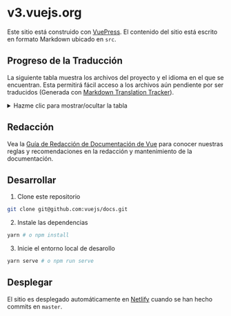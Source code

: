 # v3.vuejs.org

Este sitio está construido con [VuePress](https://vuepress.vuejs.org/). El contenido del sitio está escrito en formato Markdown ubicado en `src`.

## Progreso de la Traducción

La siguiente tabla muestra los archivos del proyecto y el idioma en el que se encuentran. Esta permitirá fácil acceso a los archivos aún pendiente por ser traducidos (Generada con [Markdown Translation Tracker](https://github.com/lagp0310/markdown-docs-translation-tracker)).

<details>
  <summary>Hazme clic para mostrar/ocultar la tabla</summary>

  | Filename | Language
  |---|---|
  |[src/README.md](src/README.md)|Spanish :white_check_mark:|
  |[src/api/application-api.md](src/api/application-api.md)|Spanish :white_check_mark:|
  |[src/api/application-config.md](src/api/application-config.md)|Spanish :white_check_mark:|
  |[src/api/built-in-components.md](src/api/built-in-components.md)|Spanish :white_check_mark:|
  |[src/api/directives.md](src/api/directives.md)|Spanish :white_check_mark:|
  |[src/api/global-api.md](src/api/global-api.md)|Spanish :white_check_mark:|
  |[src/api/index.md](src/api/index.md)|Spanish :white_check_mark:|
  |[src/api/instance-methods.md](src/api/instance-methods.md)|Spanish :white_check_mark:|
  |[src/api/instance-properties.md](src/api/instance-properties.md)|Spanish :white_check_mark:|
  |[src/api/options-api.md](src/api/options-api.md)|Spanish :white_check_mark:|
  |[src/api/options-assets.md](src/api/options-assets.md)|Spanish :white_check_mark:|
  |[src/api/options-composition.md](src/api/options-composition.md)|Spanish :white_check_mark:|
  |[src/api/options-data.md](src/api/options-data.md)|Spanish :white_check_mark:|
  |[src/api/options-dom.md](src/api/options-dom.md)|Spanish :white_check_mark:|
  |[src/api/options-lifecycle-hooks.md](src/api/options-lifecycle-hooks.md)|Spanish :white_check_mark:|
  |[src/api/options-misc.md](src/api/options-misc.md)|Spanish :white_check_mark:|
  |[src/api/reactivity-api.md](src/api/reactivity-api.md)|Spanish :white_check_mark:|
  |[src/api/sfc-spec.md](src/api/sfc-spec.md)|Spanish :white_check_mark:|
  |[src/api/sfc-style.md](src/api/sfc-style.md)|Spanish :white_check_mark:|
  |[src/api/sfc-tooling.md](src/api/sfc-tooling.md)|Spanish :white_check_mark:|
  |[src/api/special-attributes.md](src/api/special-attributes.md)|Spanish :white_check_mark:|
  |[src/examples/commits.md](src/examples/commits.md)|Spanish :white_check_mark:|
  |[src/examples/elastic-header.md](src/examples/elastic-header.md)|Spanish :white_check_mark:|
  |[src/examples/grid-component.md](src/examples/grid-component.md)|Spanish :white_check_mark:|
  |[src/examples/markdown.md](src/examples/markdown.md)|Spanish :white_check_mark:|
  |[src/examples/modal.md](src/examples/modal.md)|Spanish :white_check_mark:|
  |[src/examples/select2.md](src/examples/select2.md)|Spanish :white_check_mark:|
  |[src/examples/svg.md](src/examples/svg.md)|Spanish :white_check_mark:|
  |[src/examples/todomvc.md](src/examples/todomvc.md)|Spanish :white_check_mark:|
  |[src/examples/tree-view.md](src/examples/tree-view.md)|Spanish :white_check_mark:|
  |[src/guide/change-detection.md](src/guide/change-detection.md)|Spanish :white_check_mark:|
  |[src/guide/class-and-style.md](src/guide/class-and-style.md)|Spanish :white_check_mark:|
  |[src/guide/component-attrs.md](src/guide/component-attrs.md)|Spanish :white_check_mark:|
  |[src/guide/component-basics.md](src/guide/component-basics.md)|Spanish :white_check_mark:|
  |[src/guide/component-custom-events.md](src/guide/component-custom-events.md)|Spanish :white_check_mark:|
  |[src/guide/component-dynamic-async.md](src/guide/component-dynamic-async.md)|Spanish :white_check_mark:|
  |[src/guide/component-edge-cases.md](src/guide/component-edge-cases.md)|Spanish :white_check_mark:|
  |[src/guide/component-props.md](src/guide/component-props.md)|Spanish :white_check_mark:|
  |[src/guide/component-provide-inject.md](src/guide/component-provide-inject.md)|Spanish :white_check_mark:|
  |[src/guide/component-registration.md](src/guide/component-registration.md)|Spanish :white_check_mark:|
  |[src/guide/component-slots.md](src/guide/component-slots.md)|Spanish :white_check_mark:|
  |[src/guide/component-template-refs.md](src/guide/component-template-refs.md)|Spanish :white_check_mark:|
  |[src/guide/composition-api-introduction.md](src/guide/composition-api-introduction.md)|Spanish :white_check_mark:|
  |[src/guide/composition-api-lifecycle-hooks.md](src/guide/composition-api-lifecycle-hooks.md)|Spanish :white_check_mark:|
  |[src/guide/composition-api-provide-inject.md](src/guide/composition-api-provide-inject.md)|Spanish :white_check_mark:|
  |[src/guide/composition-api-setup.md](src/guide/composition-api-setup.md)|Spanish :white_check_mark:|
  |[src/guide/composition-api-template-refs.md](src/guide/composition-api-template-refs.md)|Spanish :white_check_mark:|
  |[src/guide/computed.md](src/guide/computed.md)|Spanish :white_check_mark:|
  |[src/guide/conditional.md](src/guide/conditional.md)|Spanish :white_check_mark:|
  |[src/guide/custom-directive.md](src/guide/custom-directive.md)|Spanish :white_check_mark:|
  |[src/guide/data-methods.md](src/guide/data-methods.md)|Spanish :white_check_mark:|
  |[src/guide/events.md](src/guide/events.md)|Spanish :white_check_mark:|
  |[src/guide/forms.md](src/guide/forms.md)|Spanish :white_check_mark:|
  |[src/guide/installation.md](src/guide/installation.md)|Spanish :white_check_mark:|
  |[src/guide/instance.md](src/guide/instance.md)|Spanish :white_check_mark:|
  |[src/guide/introduction.md](src/guide/introduction.md)|Spanish :white_check_mark:|
  |[src/guide/list.md](src/guide/list.md)|Spanish :white_check_mark:|
  |[src/guide/mixins.md](src/guide/mixins.md)|Spanish :white_check_mark:|
  |[src/guide/mobile.md](src/guide/mobile.md)|Spanish :white_check_mark:|
  |[src/guide/optimizations.md](src/guide/optimizations.md)|Spanish :white_check_mark:|
  |[src/guide/plugins.md](src/guide/plugins.md)|Spanish :white_check_mark:|
  |[src/guide/reactivity-computed-watchers.md](src/guide/reactivity-computed-watchers.md)|Spanish :white_check_mark:|
  |[src/guide/reactivity-fundamentals.md](src/guide/reactivity-fundamentals.md)|Spanish :white_check_mark:|
  |[src/guide/reactivity.md](src/guide/reactivity.md)|Spanish :white_check_mark:|
  |[src/guide/render-function.md](src/guide/render-function.md)|Spanish :white_check_mark:|
  |[src/guide/routing.md](src/guide/routing.md)|Spanish :white_check_mark:|
  |[src/guide/security.md](src/guide/security.md)|Spanish :white_check_mark:|
  |[src/guide/single-file-component.md](src/guide/single-file-component.md)|Spanish :white_check_mark:|
  |[src/guide/ssr.md](src/guide/ssr.md)|Spanish :white_check_mark:|
  |[src/guide/state-management.md](src/guide/state-management.md)|Spanish :white_check_mark:|
  |[src/guide/teleport.md](src/guide/teleport.md)|Spanish :white_check_mark:|
  |[src/guide/template-syntax.md](src/guide/template-syntax.md)|Spanish :white_check_mark:|
  |[src/guide/testing.md](src/guide/testing.md)|Spanish :white_check_mark:|
  |[src/guide/tooling/deployment.md](src/guide/tooling/deployment.md)|Spanish :white_check_mark:|
  |[src/guide/transitions-enterleave.md](src/guide/transitions-enterleave.md)|Spanish :white_check_mark:|
  |[src/guide/transitions-list.md](src/guide/transitions-list.md)|Spanish :white_check_mark:|
  |[src/guide/transitions-overview.md](src/guide/transitions-overview.md)|Spanish :white_check_mark:|
  |[src/guide/transitions-state.md](src/guide/transitions-state.md)|Spanish :white_check_mark:|
  |[src/guide/typescript-support.md](src/guide/typescript-support.md)|Spanish :white_check_mark:|
  |[src/guide/web-components.md](src/guide/web-components.md)|Spanish :white_check_mark:|
  |[src/search/README.md](src/search/README.md)|Spanish :white_check_mark:|
  |[src/.vuepress/theme/README.md](src/.vuepress/theme/README.md)|English :x:|
  |[src/api/basic-reactivity.md](src/api/basic-reactivity.md)|English :x:|
  |[src/api/composition-api.md](src/api/composition-api.md)|English :x:|
  |[src/api/computed-watch-api.md](src/api/computed-watch-api.md)|English :x:|
  |[src/api/effect-scope.md](src/api/effect-scope.md)|English :x:|
  |[src/api/refs-api.md](src/api/refs-api.md)|English :x:|
  |[src/api/sfc-script-setup.md](src/api/sfc-script-setup.md)|English :x:|
  |[src/coc/index.md](src/coc/index.md)|English :x:|
  |[src/community/join.md](src/community/join.md)|English :x:|
  |[src/community/partners.md](src/community/partners.md)|English :x:|
  |[src/community/team.md](src/community/team.md)|English :x:|
  |[src/community/themes.md](src/community/themes.md)|English :x:|
  |[src/cookbook/automatic-global-registration-of-base-components.md](src/cookbook/automatic-global-registration-of-base-components.md)|English :x:|
  |[src/cookbook/debugging-in-vscode.md](src/cookbook/debugging-in-vscode.md)|English :x:|
  |[src/cookbook/editable-svg-icons.md](src/cookbook/editable-svg-icons.md)|English :x:|
  |[src/cookbook/index.md](src/cookbook/index.md)|English :x:|
  |[src/guide/a11y-basics.md](src/guide/a11y-basics.md)|English :x:|
  |[src/guide/a11y-resources.md](src/guide/a11y-resources.md)|English :x:|
  |[src/guide/a11y-semantics.md](src/guide/a11y-semantics.md)|English :x:|
  |[src/guide/a11y-standards.md](src/guide/a11y-standards.md)|English :x:|
  |[src/guide/contributing/doc-style-guide.md](src/guide/contributing/doc-style-guide.md)|English :x:|
  |[src/guide/contributing/translations.md](src/guide/contributing/translations.md)|English :x:|
  |[src/guide/contributing/writing-guide.md](src/guide/contributing/writing-guide.md)|English :x:|
  |[src/guide/migration/array-refs.md](src/guide/migration/array-refs.md)|English :x:|
  |[src/guide/migration/async-components.md](src/guide/migration/async-components.md)|English :x:|
  |[src/guide/migration/attribute-coercion.md](src/guide/migration/attribute-coercion.md)|English :x:|
  |[src/guide/migration/attrs-includes-class-style.md](src/guide/migration/attrs-includes-class-style.md)|English :x:|
  |[src/guide/migration/children.md](src/guide/migration/children.md)|English :x:|
  |[src/guide/migration/custom-directives.md](src/guide/migration/custom-directives.md)|English :x:|
  |[src/guide/migration/custom-elements-interop.md](src/guide/migration/custom-elements-interop.md)|English :x:|
  |[src/guide/migration/data-option.md](src/guide/migration/data-option.md)|English :x:|
  |[src/guide/migration/emits-option.md](src/guide/migration/emits-option.md)|English :x:|
  |[src/guide/migration/events-api.md](src/guide/migration/events-api.md)|English :x:|
  |[src/guide/migration/filters.md](src/guide/migration/filters.md)|English :x:|
  |[src/guide/migration/fragments.md](src/guide/migration/fragments.md)|English :x:|
  |[src/guide/migration/functional-components.md](src/guide/migration/functional-components.md)|English :x:|
  |[src/guide/migration/global-api-treeshaking.md](src/guide/migration/global-api-treeshaking.md)|English :x:|
  |[src/guide/migration/global-api.md](src/guide/migration/global-api.md)|English :x:|
  |[src/guide/migration/inline-template-attribute.md](src/guide/migration/inline-template-attribute.md)|English :x:|
  |[src/guide/migration/introduction.md](src/guide/migration/introduction.md)|English :x:|
  |[src/guide/migration/key-attribute.md](src/guide/migration/key-attribute.md)|English :x:|
  |[src/guide/migration/keycode-modifiers.md](src/guide/migration/keycode-modifiers.md)|English :x:|
  |[src/guide/migration/listeners-removed.md](src/guide/migration/listeners-removed.md)|English :x:|
  |[src/guide/migration/migration-build.md](src/guide/migration/migration-build.md)|English :x:|
  |[src/guide/migration/mount-changes.md](src/guide/migration/mount-changes.md)|English :x:|
  |[src/guide/migration/props-data.md](src/guide/migration/props-data.md)|English :x:|
  |[src/guide/migration/props-default-this.md](src/guide/migration/props-default-this.md)|English :x:|
  |[src/guide/migration/render-function-api.md](src/guide/migration/render-function-api.md)|English :x:|
  |[src/guide/migration/slots-unification.md](src/guide/migration/slots-unification.md)|English :x:|
  |[src/guide/migration/suspense.md](src/guide/migration/suspense.md)|English :x:|
  |[src/guide/migration/transition-as-root.md](src/guide/migration/transition-as-root.md)|English :x:|
  |[src/guide/migration/transition-group.md](src/guide/migration/transition-group.md)|English :x:|
  |[src/guide/migration/transition.md](src/guide/migration/transition.md)|English :x:|
  |[src/guide/migration/v-bind.md](src/guide/migration/v-bind.md)|English :x:|
  |[src/guide/migration/v-if-v-for.md](src/guide/migration/v-if-v-for.md)|English :x:|
  |[src/guide/migration/v-model.md](src/guide/migration/v-model.md)|English :x:|
  |[src/guide/migration/v-on-native-modifier-removed.md](src/guide/migration/v-on-native-modifier-removed.md)|English :x:|
  |[src/guide/migration/vnode-lifecycle-events.md](src/guide/migration/vnode-lifecycle-events.md)|English :x:|
  |[src/guide/migration/watch.md](src/guide/migration/watch.md)|English :x:|
  |[src/guide/ssr/build-config.md](src/guide/ssr/build-config.md)|English :x:|
  |[src/guide/ssr/getting-started.md](src/guide/ssr/getting-started.md)|English :x:|
  |[src/guide/ssr/hydration.md](src/guide/ssr/hydration.md)|English :x:|
  |[src/guide/ssr/introduction.md](src/guide/ssr/introduction.md)|English :x:|
  |[src/guide/ssr/routing.md](src/guide/ssr/routing.md)|English :x:|
  |[src/guide/ssr/server.md](src/guide/ssr/server.md)|English :x:|
  |[src/guide/ssr/structure.md](src/guide/ssr/structure.md)|English :x:|
  |[src/guide/ssr/universal.md](src/guide/ssr/universal.md)|English :x:|
  |[src/style-guide/README.md](src/style-guide/README.md)|English :x:|
  |[src/support-vuejs/README.md](src/support-vuejs/README.md)|English :x:|
</details>

## Redacción

Vea la [Guía de Redacción de Documentación de Vue](https://v3.vuejs.org/guide/writing-guide.html) para conocer nuestras reglas y recomendaciones en la redacción y mantenimiento de la documentación.

## Desarrollar

1. Clone este repositorio

```bash
git clone git@github.com:vuejs/docs.git
```

2. Instale las dependencias

```bash
yarn # o npm install
```

3. Inicie el entorno local de desarollo

```bash
yarn serve # o npm run serve
```

## Desplegar

El sitio es desplegado automáticamente en [Netlify](https://www.netlify.com/) cuando se han hecho commits en `master`.
